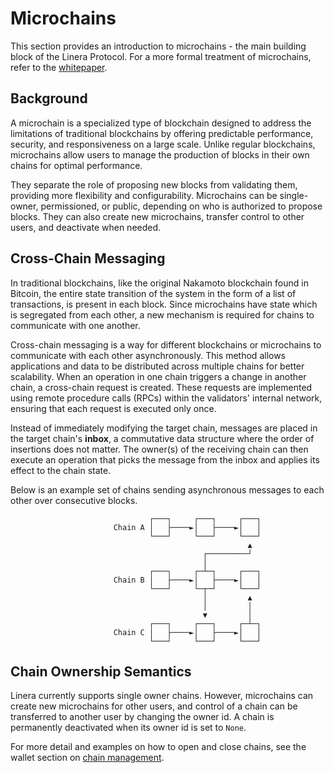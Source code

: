 # Microchains

This section provides an introduction to microchains - the main building block
of the Linera Protocol. For a more formal treatment of microchains, refer to
the [whitepaper](https://static1.squarespace.com/static/62d6e9b8bf6051136f934527/t/63a0b9041c1f491f5b3a9d30/1671477510830/Linera_whitepaper_v1.pdf).

## Background

A microchain is a specialized type of blockchain designed to address the
limitations of traditional blockchains by offering predictable performance,
security, and responsiveness on a large scale. Unlike regular blockchains,
microchains allow users to manage the production of blocks in their own chains
for optimal performance.

They separate the role of proposing new blocks from validating them, providing
more flexibility and configurability. Microchains can
be single-owner, permissioned, or public, depending on who is authorized to
propose blocks. They can also create new microchains, transfer control to other
users, and deactivate when needed.

## Cross-Chain Messaging

In traditional blockchains, like the original Nakamoto blockchain found in
Bitcoin, the entire state transition of the system in the form of a list of
transactions, is present in each block. Since microchains have state which is
segregated from each other, a new mechanism is required for chains to
communicate with one another.

Cross-chain messaging is a way for different blockchains or microchains to
communicate with each other asynchronously. This method allows applications and
data to be distributed across multiple chains for better scalability. When an
operation in one chain triggers a change in another chain, a cross-chain request
is created. These requests are implemented using remote procedure calls (RPCs)
within the validators' internal network, ensuring that each request is executed
only once.

Instead of immediately modifying the target chain, messages are
placed in the target chain's **inbox**, a commutative data structure where the
order of insertions does not matter. The owner(s) of the receiving chain can
then
execute an operation that picks the message from the inbox and applies its
effect to the chain state.

Below is an example set of chains sending asynchronous messages to each other
over consecutive blocks.

```
                               ┌───┐     ┌───┐     ┌───┐
                       Chain A │   ├────►│   ├────►│   │
                               └───┘     └───┘     └───┘
                                                     ▲
                                           ┌─────────┘
                                           │
                               ┌───┐     ┌─┴─┐     ┌───┐
                       Chain B │   ├────►│   ├────►│   │
                               └───┘     └─┬─┘     └───┘
                                           │         ▲
                                           │         │
                                           ▼         │
                               ┌───┐     ┌───┐     ┌─┴─┐
                       Chain C │   ├────►│   ├────►│   │
                               └───┘     └───┘     └───┘
```

## Chain Ownership Semantics

Linera currently supports single owner chains. However, microchains can create
new microchains for other users, and control of a chain can be transferred to
another user by changing the owner id. A chain is permanently deactivated when
its owner id is set to `None`.

For more detail and examples on how to open and close chains, see the wallet
section on [chain management](wallet.md#opening-a-chain).

